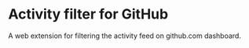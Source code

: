 
# Activity filter for GitHub

A web extension for filtering the activity feed on github.com dashboard.